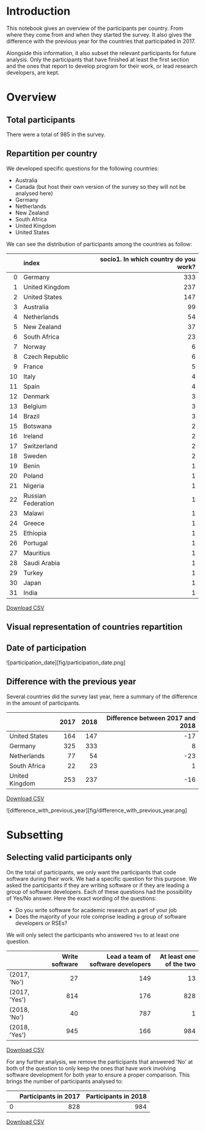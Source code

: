 # Introduction

This notebook gives an overview of the participants per country. From where they come from and when they started the survey. It also gives the difference with the previous year for the countries that participated in 2017.

Alongside this information, it also subset the relevant participants for future analysis. Only the participants that have finished at least the first section and the ones that report to develop program for their work, or lead research developers, are kept.

# Overview

## Total participants

There were a total of 985 in the survey.

## Repartition per country

We developed specific questions for the following countries:
* Australia
* Canada (but host their own version of the survey so they will not be analysed here)
* Germany
* Netherlands
* New Zealand
* South Africa
* United Kingdom
* United States

We can see the distribution of participants among the countries as follow:

|    | index              |   socio1. In which country do you work? |
|---:|:-------------------|----------------------------------------:|
|  0 | Germany            |                                     333 |
|  1 | United Kingdom     |                                     237 |
|  2 | United States      |                                     147 |
|  3 | Australia          |                                      99 |
|  4 | Netherlands        |                                      54 |
|  5 | New Zealand        |                                      37 |
|  6 | South Africa       |                                      23 |
|  7 | Norway             |                                       6 |
|  8 | Czech Republic     |                                       6 |
|  9 | France             |                                       5 |
| 10 | Italy              |                                       4 |
| 11 | Spain              |                                       4 |
| 12 | Denmark            |                                       3 |
| 13 | Belgium            |                                       3 |
| 14 | Brazil             |                                       3 |
| 15 | Botswana           |                                       2 |
| 16 | Ireland            |                                       2 |
| 17 | Switzerland        |                                       2 |
| 18 | Sweden             |                                       2 |
| 19 | Benin              |                                       1 |
| 20 | Poland             |                                       1 |
| 21 | Nigeria            |                                       1 |
| 22 | Russian Federation |                                       1 |
| 23 | Malawi             |                                       1 |
| 24 | Greece             |                                       1 |
| 25 | Ethiopia           |                                       1 |
| 26 | Portugal           |                                       1 |
| 27 | Mauritius          |                                       1 |
| 28 | Saudi Arabia       |                                       1 |
| 29 | Turkey             |                                       1 |
| 30 | Japan              |                                       1 |
| 31 | India              |                                       1 |

[Download CSV](csv/participant.csv)


## Visual representation of countries repartition   



## Date of participation

![participation_date][fig/participation_date.png]

## Difference with the previous year

Several countries did the survey last year, here a summary of the difference in the amount of participants.

|                |   2017 |   2018 |   Difference between 2017 and 2018 |
|:---------------|-------:|-------:|-----------------------------------:|
| United States  |    164 |    147 |                                -17 |
| Germany        |    325 |    333 |                                  8 |
| Netherlands    |     77 |     54 |                                -23 |
| South Africa   |     22 |     23 |                                  1 |
| United Kingdom |    253 |    237 |                                -16 |

[Download CSV](csv/difference_with_previous_year.csv)

![difference_with_previous_year][fig/difference_with_previous_year.png]

# Subsetting

## Selecting valid participants only

On the total of participants, we only want the participants that code software during their work. 
We had a specific question for this purpose. We asked the participants if they are writing software or if they are leading a group of software developers. Each of these questions had the possibility of Yes/No answer. Here the exact wording of the questions:

* Do you write software for academic research as part of your job
* Does the majority of your role comprise leading a group of software developers or RSEs?

We will only select the participants who answered `Yes` to at least one question.

|               |   Write software |   Lead a team of software developers |   At least one of the two |
|:--------------|-----------------:|-------------------------------------:|--------------------------:|
| (2017, 'No')  |               27 |                                  149 |                        13 |
| (2017, 'Yes') |              814 |                                  176 |                       828 |
| (2018, 'No')  |               40 |                                  787 |                         1 |
| (2018, 'Yes') |              945 |                                  166 |                       984 |

[Download CSV](csv/valid_participants.csv)

For any further analysis, we remove the participants that answered 'No' at both of the question to only keep the ones that have work involving software development for both year to ensure a proper comparison. This brings the number of participants analysed to:

|    |   Participants in 2017 |   Participants in 2018 |
|---:|-----------------------:|-----------------------:|
|  0 |                    828 |                    984 |

[Download CSV](csv/participant_analysed.csv)
